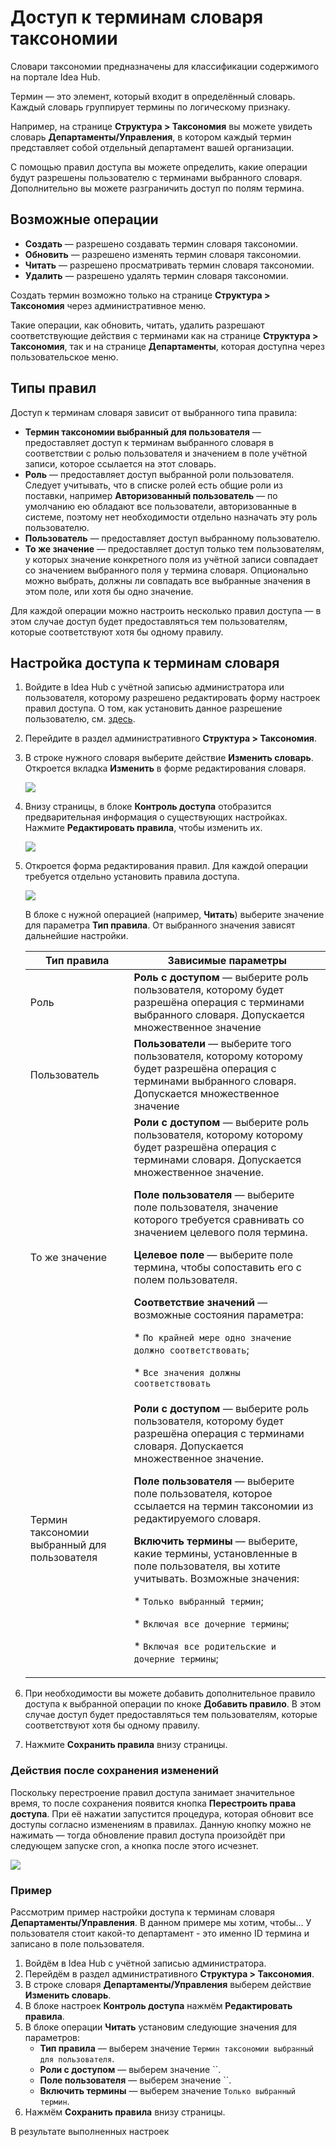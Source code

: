 # Доступ к терминам словаря таксономии

Словари таксономии предназначены для классификации содержимого на портале Idea Hub.

Термин — это элемент, который входит в определённый словарь. Каждый словарь группирует термины по логическому признаку.

Например, на странице **Структура > Таксономия** вы можете увидеть словарь **Департаменты/Управления**, в котором каждый термин представляет собой отдельный департамент вашей организации. 

С помощью правил доступа вы можете определить, какие операции будут разрешены пользователю с терминами выбранного словаря. Дополнительно вы можете разграничить доступ по полям термина.

## Возможные операции
* **Создать** — разрешено создавать термин словаря таксономии.
* **Обновить** — разрешено изменять термин словаря таксономии. 
* **Читать** — разрешено просматривать термин словаря таксономии.
* **Удалить** — разрешено удалять термин словаря таксономии.

Создать термин возможно только на странице **Структура > Таксономия** через административное меню.

Такие операции, как обновить, читать, удалить разрешают соответствующие действия с терминами как на странице **Структура > Таксономия**, так и на странице **Департаменты**, которая доступна через пользовательское меню.



## Типы правил
Доступ к терминам словаря зависит от выбранного типа правила:

* **Термин таксономии выбранный для пользователя** — предоставляет доступ к терминам выбранного словаря в соответствии с ролью пользователя и значением в поле учётной записи, которое ссылается на этот словарь. 
* **Роль** — предоставляет доступ выбранной роли пользователя. Следует учитывать, что в списке ролей есть общие роли из поставки, например **Авторизованный пользователь** — по умолчанию ею обладают все пользователи, авторизованные в системе, поэтому нет необходимости отдельно назначать эту роль пользователю.
* **Пользователь** — предоставляет доступ выбранному пользователю.
* **То же значение** — предоставляет доступ только тем пользователям, у которых значение конкретного поля из учётной записи совпадает со значением выбранного поля у термина словаря. Опционально можно выбрать, должны ли совпадать все выбранные значения в этом поле, или хотя бы одно значение. 


Для каждой операции можно настроить несколько правил доступа — в этом случае доступ будет предоставляться тем пользователям, которые соответствуют хотя бы одному правилу. 

## Настройка доступа к терминам словаря 

1. Войдите в Idea Hub с учётной записью администратора или пользователя, которому разрешено редактировать форму настроек правил доступа. О том, как установить данное разрешение пользователю, см. [здесь](https://github.com/PrimoRPA/Docs.Rus/blob/2208-%D0%B4%D0%BE%D0%BF%D0%BE%D0%BB%D0%BD%D0%B8%D1%82%D1%8C-%D1%80%D0%B0%D0%B7%D0%B4%D0%B5%D0%BB-%D0%B0%D0%B4%D0%BC%D0%B8%D0%BD%D0%B8%D1%81%D1%82%D1%80%D0%B0%D1%82%D0%BE%D1%80%D0%B0%D0%BC-%D0%B4%D0%BB%D1%8F-%D0%B8%D0%B4%D0%B5%D0%B0-%D1%85%D0%B0%D0%B1%D0%B0/idea-hub/admin/users/access-rights.md#%D0%BD%D0%B0%D1%81%D1%82%D1%80%D0%BE%D0%B9%D0%BA%D0%B0-%D0%BF%D1%80%D0%B0%D0%B2-%D0%B4%D0%BE%D1%81%D1%82%D1%83%D0%BF%D0%B0-%D0%BA-%D1%84%D0%BE%D1%80%D0%BC%D0%B5-%D0%BF%D1%80%D0%B0%D0%B2%D0%B8%D0%BB-primo).
1. Перейдите в раздел административного **Структура > Таксономия**.
1. В строке нужного словаря выберите действие **Изменить словарь**. Откроется вкладка **Изменить** в форме редактирования словаря.

   ![](<../../../idea-hub/resources/admin/users/taxonomy-edit.png>)

1. Внизу страницы, в блоке **Контроль доступа** отобразится предварительная информация о существующих настройках. Нажмите **Редактировать правила**, чтобы изменить их.

   ![](<../../../idea-hub/resources/admin/users/taxonomy-accesscontrol.png>)

1. Откроется форма редактирования правил. Для каждой операции требуется отдельно установить правила доступа.

    ![](<../../../idea-hub/resources/admin/users/access-rules-read.png>)
   
   В блоке с нужной операцией (например, **Читать**) выберите значение для параметра **Тип правила**. От выбранного значения зависят дальнейшие настройки.

   | Тип правила                                   | Зависимые параметры                                                                                                                              |
   | --------------------------------------------- | ------------------------------------------------------------------------------------------------------------------------------------------------ |
   | Роль                                          | **Роль с доступом** — выберите роль пользователя, которому будет разрешёна операция с терминами выбранного словаря. Допускается множественное значение |
   | Пользователь                                  | **Пользователи** — выберите того пользователя, которому которому будет разрешёна операция с терминами выбранного словаря. Допускается множественное значение |
   | То же значение                                | **Роли с доступом** — выберите роль пользователя, которому которому будет разрешёна операция с терминами словаря. Допускается множественное значение.  <p> **Поле пользователя** — выберите поле пользователя, значение которого требуется сравнивать со значением целевого поля термина. </p>  <p> **Целевое поле** — выберите поле термина, чтобы сопоставить его с полем пользователя. </p> <p> **Соответствие значений** — возможные состояния параметра:</p> <p>* `По крайней мере одно значение должно соответствовать`; </p> <p> * `Все значения должны соответствовать` </p>  |
   | Термин таксономии выбранный для пользователя  | **Роли с доступом** — выберите роль пользователя, которому будет разрешёна операция с терминами словаря. Допускается множественное значение.  <p> **Поле пользователя** — выберите поле пользователя, которое ссылается на термин таксономии из редактируемого словаря. </p>  <p> **Включить термины** — выберите, какие термины, установленные в поле пользователя, вы хотите учитывать. Возможные значения: </p> <p> * `Только выбранный термин`; </p>  <p> * `Включая все дочерние термины`; </p>  <p> * `Включая все родительские и дочерние термины`; </p>|

1. При необходимости вы можете добавить дополнительное правило доступа к выбранной операции по кноке **Добавить правило**. В этом случае доступ будет предоставляться тем пользователям, которые соответствуют хотя бы одному правилу. 
1. Нажмите **Сохранить правила** внизу страницы.


### Действия после сохранения изменений
Поскольку перестроение правил доступа занимает значительное время, то после сохранения появится кнопка **Перестроить права доступа**. При её нажатии запустится процедура, которая обновит все доступы согласно изменениям в правилах. Данную кнопку можно не нажимать — тогда обновление правил доступа произойдёт при следующем запуске cron, а кнопка после этого исчезнет.

![](<../../../idea-hub/resources/admin/users/rebuild-rules-button.png>)

### Пример

Рассмотрим пример настройки доступа к терминам словаря **Департаменты/Управления**. В данном примере мы хотим, чтобы... У пользователя стоит какой-то департамент - это именно ID термина и записано в поле пользователя.

1. Войдём в Idea Hub с учётной записью администратора.
1. Перейдём в раздел административного **Структура > Таксономия**.
1. В строке словаря **Департаменты/Управления** выберем действие **Изменить словарь**.
1. В блоке настроек **Контроль доступа** нажмём **Редактировать правила**.
1. В блоке операции **Читать** установим следующие значения для параметров:
   * **Тип правила** — выберем значение `Термин таксономии выбранный для пользователя`.
   * **Роли с доступом** — выберем значение ``.
   * **Поле пользователя** — выберем значение ``.
   * **Включить термины** — выберем значение `Только выбранный термин`.
1. Нажмём **Сохранить правила** внизу страницы.

В результате выполненных настроек 
